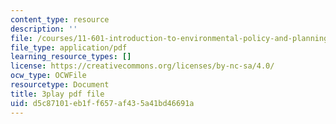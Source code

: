 ```yaml
---
content_type: resource
description: ''
file: /courses/11-601-introduction-to-environmental-policy-and-planning-fall-2016/d5c87101eb1ff657af435a41bd46691a_alnDYYwAs74.pdf
file_type: application/pdf
learning_resource_types: []
license: https://creativecommons.org/licenses/by-nc-sa/4.0/
ocw_type: OCWFile
resourcetype: Document
title: 3play pdf file
uid: d5c87101-eb1f-f657-af43-5a41bd46691a
---
```

